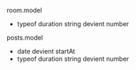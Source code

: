 room.model

- typeof duration string devient number

posts.model

- date devient startAt
- typeof duration string devient number
